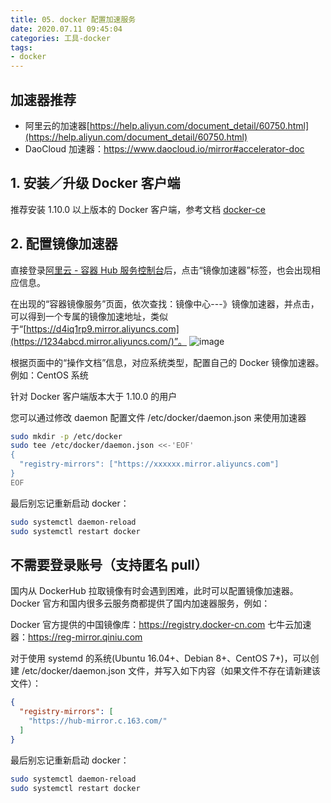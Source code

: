 ```yaml
---
title: 05. docker 配置加速服务
date: 2020.07.11 09:45:04
categories: 工具-docker
tags:
- docker
---
```


## 加速器推荐

* 阿里云的加速器[https://help.aliyun.com/document_detail/60750.html](https://help.aliyun.com/document_detail/60750.html)
* DaoCloud 加速器：<https://www.daocloud.io/mirror#accelerator-doc>

## 1\. 安装／升级 Docker 客户端

推荐安装 1.10.0 以上版本的 Docker 客户端，参考文档 [docker-ce](https://yq.aliyun.com/articles/110806)

## 2\. 配置镜像加速器

直接登录[阿里云 - 容器 Hub 服务控制台](https://cr.console.aliyun.com/)后，点击“镜像加速器”标签，也会出现相应信息。

在出现的“容器镜像服务”页面，依次查找：镜像中心---》镜像加速器，并点击，可以得到一个专属的镜像加速地址，类似于“[https://d4iq1rp9.mirror.aliyuncs.com](https://1234abcd.mirror.aliyuncs.com/)”。
![image](https://upload-images.jianshu.io/upload_images/1662509-8ec40cd32a3c2940.png?imageMogr2/auto-orient/strip%7CimageView2/2/w/1240)

根据页面中的“操作文档”信息，对应系统类型，配置自己的 Docker 镜像加速器。
例如：CentOS 系统

针对 Docker 客户端版本大于 1.10.0 的用户

您可以通过修改 daemon 配置文件 /etc/docker/daemon.json 来使用加速器

```sh
sudo mkdir -p /etc/docker
sudo tee /etc/docker/daemon.json <<-'EOF'
{
  "registry-mirrors": ["https://xxxxxx.mirror.aliyuncs.com"]
}
EOF
```

最后别忘记重新启动 docker：

```sh
sudo systemctl daemon-reload
sudo systemctl restart docker
```

## 不需要登录账号（支持匿名 pull）

国内从 DockerHub 拉取镜像有时会遇到困难，此时可以配置镜像加速器。Docker 官方和国内很多云服务商都提供了国内加速器服务，例如：

Docker 官方提供的中国镜像库：<https://registry.docker-cn.com>
七牛云加速器：<https://reg-mirror.qiniu.com>

对于使用 systemd 的系统(Ubuntu 16.04+、Debian 8+、CentOS 7+)，可以创建 /etc/docker/daemon.json 文件，并写入如下内容（如果文件不存在请新建该文件）：

```json
{
  "registry-mirrors": [
    "https://hub-mirror.c.163.com/"
  ]
}
```

最后别忘记重新启动 docker：

```sh
sudo systemctl daemon-reload
sudo systemctl restart docker
```
